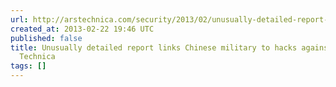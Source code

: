 ```yaml
---
url: http://arstechnica.com/security/2013/02/unusually-detailed-report-links-chinese-military-to-hacks-against-us/
created_at: 2013-02-22 19:46 UTC
published: false
title: Unusually detailed report links Chinese military to hacks against US | Ars
  Technica
tags: []
---
```



